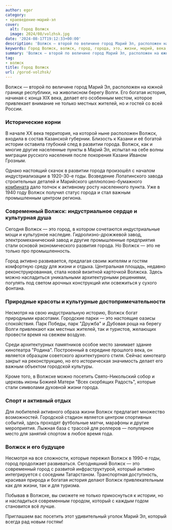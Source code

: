 ```yaml
---
author: egor
category:
- краеведение-марий-эл
cover:
  alt: Город Волжск
  image: 2024/08/volzhsk.jpg
date: '2024-08-17T19:12:33+00:00'
description: 'Волжск — второй по величине город Марий Эл, расположен на южной границе республики, на живописном берегу Волги. Его богатая история, начиная с конца XIX...'
keywords: Город Волжск, волжск, город, города, это, жизни, марий, века, только, другие, который, расположен, берегу, волги, богатая, история
summary: 'Волжск — второй по величине город Марий Эл, расположен на южной границе республики, на живописном берегу Волги. Его богатая история, начиная с конца XIX...'
tag:
- волжск
title: Город Волжск
url: /gorod-volzhsk/
---
```


Волжск — второй по величине город Марий Эл, расположен на южной границе республики, на живописном берегу Волги. Его богатая история, начиная с конца XIX века, делает его особенным местом, которое привлекает внимание не только местных жителей, но и гостей со всей России.

### Исторические корни

В начале ХХ века территория, на которой ныне расположен Волжск, входила в состав Казанской губернии. Близость к Казани и её богатой истории оставила глубокий след в развитии города. Волжск, как и многие другие населенные пункты в Марий Эл, испытал на себе волны миграции русского населения после покорения Казани Иваном Грозным.

Однако настоящий скачок в развитии города произошёл с началом индустриализации в 1920-30-е годы. Возведение Лопатинского завода строительных деталей и Марийского целлюлозно-бумажного [комбината](/mcbk/) дало толчок к активному росту населенного пункта. Уже в 1940 году Волжск получил статус города и стал важным промышленным центром региона.

### Современный Волжск: индустриальное сердце и культурная душа

Сегодня Волжск — это город, в котором сочетаются индустриальные мощи и культурное наследие. Гидролизно-дрожжевой завод, электромеханический завод и другие промышленные предприятия стали основой экономического развития города. Но Волжск — это не только про промышленность.

Город активно развивается, предлагая своим жителям и гостям комфортную среду для жизни и отдыха. Центральная площадь, недавно реконструированная, стала новой визитной карточкой Волжска. Здесь можно насладиться уникальными архитектурными решениями, погулять под светом арочных конструкций или освежиться у сухого фонтана.

### Природные красоты и культурные достопримечательности

Несмотря на свою индустриальную историю, Волжск богат природными красотами. Городские парки — это настоящие оазисы спокойствия. Парк Победы, парк "Дружба" и Дубовая роща на берегу Волги привлекают как местных жителей, так и туристов, желающих провести время на свежем воздухе.

Среди архитектурных памятников особое место занимает здание кинотеатра "Родина". Построенный в середине прошлого века, он является образцом советского архитектурного стиля. Сейчас кинотеатр закрыт на реконструкцию, но его историческая значимость делает его важным объектом городской культуры.

Кроме того, в Волжске можно посетить Свято-Никольский собор и церковь иконы Божией Матери "Всех скорбящих Радость", которые стали символами духовной жизни города.

### Спорт и активный отдых

Для любителей активного образа жизни Волжск предлагает множество возможностей. Городской стадион является центром спортивных событий, здесь проходят футбольные матчи, марафоны и другие мероприятия. Лыжная база с трассой для роллеров — популярное место для занятий спортом в любое время года.

### Волжск и его будущее

Несмотря на все сложности, которые пережил Волжск в 1990-е годы, город продолжает развиваться. Сегодняшний Волжск — это современный город с развитой инфраструктурой, который активно интегрируется с соседним Татарстаном. Транспортная доступность, красивая природа и богатая история делают Волжск привлекательным как для жизни, так и для туризма.

Побывав в Волжске, вы сможете не только прикоснуться к истории, но и насладиться современным городом, который с каждым годом становится всё лучше.

Приглашаем вас посетить этот удивительный уголок Марий Эл, который всегда рад новым гостям!